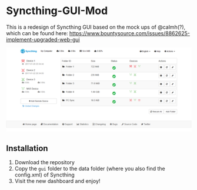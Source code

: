 # Syncthing-GUI-Mod
This is a redesign of Syncthing GUI based on the mock ups of @calmh(?), which can be found here: https://www.bountysource.com/issues/8862625-implement-upgraded-web-gui

![alt text](https://github.com/luke52/Syncthing-GUI-Mod/blob/master/Screenshot.png "Screenshot")

## Installation 
1. Download the repository
2. Copy the `gui` folder to the data folder (where you also find the config.xml) of Syncthing
3. Visit the new dashboard and enjoy!